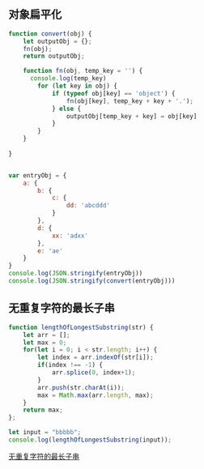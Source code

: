 ## 对象扁平化

```js
function convert(obj) {
    let outputObj = {};
    fn(obj);
    return outputObj;

    function fn(obj, temp_key = '') {
      console.log(temp_key)
        for (let key in obj) {
            if (typeof obj[key] == 'object') {
                fn(obj[key], temp_key + key + '.');
            } else {
                outputObj[temp_key + key] = obj[key]
            }
        }
    }
    
}


var entryObj = {
	a: {
		b: {
			c: {
				dd: 'abcddd'
			}
		},
		d: {
			xx: 'adxx'
		},
		e: 'ae'
	}
}
console.log(JSON.stringify(entryObj))
console.log(JSON.stringify(convert(entryObj)))
```

## 无重复字符的最长子串

```js
function lengthOfLongestSubstring(str) {
    let arr = [];
    let max = 0;
    for(let i = 0; i < str.length; i++) {
        let index = arr.indexOf(str[i]);
        if(index !== -1) {
            arr.splice(0, index+1);
        }
        arr.push(str.charAt(i));
        max = Math.max(arr.length, max);
    }
    return max;
};

let input = "bbbbb";
console.log(lengthOfLongestSubstring(input));

```
[无重复字符的最长子串](https://leetcode-cn.com/problems/longest-substring-without-repeating-characters/solution/zi-jie-leetcode3wu-zhong-fu-zi-fu-de-zui-chang-zi-/)